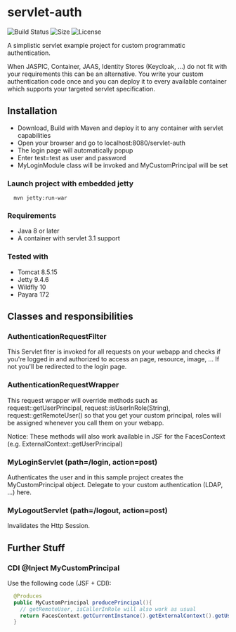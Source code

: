 # servlet-auth

![Build Status](https://travis-ci.org/nickscha/servlet-auth.svg?branch=master)
![Size](https://reposs.herokuapp.com/?path=nickscha/servlet-auth)
![License](https://img.shields.io/hexpm/l/plug.svg)

A simplistic servlet example project for custom programmatic authentication.  

When JASPIC, Container, JAAS, Identity Stores (Keycloak, ...) do not fit with your requirements this can be an alternative. You write your custom authentication code once and you can deploy it to every available container which supports your targeted servlet specification. 
 
 
## Installation
* Download, Build with Maven and deploy it to any container with servlet capabilities
* Open your browser and go to localhost:8080/servlet-auth
* The login page will automatically popup
* Enter test=test as user and password
* MyLoginModule class will be invoked and MyCustomPrincipal will be set
### Launch project with embedded jetty
```
  mvn jetty:run-war
```

### Requirements

* Java 8 or later
* A container with servlet 3.1 support

### Tested with
* Tomcat 8.5.15
* Jetty 9.4.6
* Wildfly 10
* Payara 172
 
 
## Classes and responsibilities

### AuthenticationRequestFilter
This Servlet fiter is invoked for all requests on your webapp and checks if you're logged in and authorized to access an page, resource, image, ... If not you'll be redirected to the login page. 

### AuthenticationRequestWrapper
This request wrapper will override methods such as request::getUserPrincipal, request::isUserInRole(String), request::getRemoteUser() so that you get your custom principal, roles will be assigned whenever you call them on your webapp.

Notice: These methods will also work available in JSF for the FacesContext (e.g. ExternalContext::getUserPrincipal)

### MyLoginServlet (path=/login, action=post)
Authenticates the user and in this sample project creates the MyCustomPrincipal object. Delegate to your custom authentication (LDAP, ...) here.

### MyLogoutServlet (path=/logout, action=post)
Invalidates the Http Session.
 
 
## Further Stuff

### CDI @Inject MyCustomPrincipal
Use the following code (JSF + CDI):

```java
  @Produces
  public MyCustomPrincipal producePrincipal(){
    // getRemoteUser, isCallerInRole will also work as usual
    return FacesContext.getCurrentInstance().getExternalContext().getUserPrincipal();
  }
```

